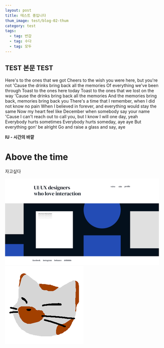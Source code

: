 ```yaml
---
layout: post
title: 테스트 중입니다
thum_image: test/blog-02-thum
category: test
tags:
  - tag: 반갑
  - tag: 수다
  - tag: 모두
---
```


## TEST 본문 TEST

Here's to the ones that we got Cheers to the wish you were here, but you're not
'Cause the drinks bring back all the memories Of everything we've been through
Toast to the ones here today Toast to the ones that we lost on the way
'Cause the drinks bring back all the memories And the memories bring back, memories bring back you There's a time that I remember, when I did not know no pain When I believed in forever, and everything would stay the same
Now my heart feel like December when somebody say your name
'Cause I can't reach out to call you, but I know I will one day, yeah
Everybody hurts sometimes
Everybody hurts someday, aye aye
But everything gon' be alright
Go and raise a glass and say, aye

**IU - 시간의 바깥**

# Above the time

자고싶다

![힘들어](/assets/img/projects/testimage-main.jpg)
![Image Alt 텍스트](/assets/img/testimage.png)
